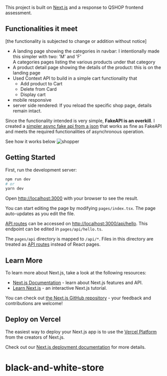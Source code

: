 This project is built on [Next.js](https://nextjs.org/) and a response to QSHOP frontend assessment.

## Functionalities it meet 
[the functionality is subjected to change or addition without notice]
-  A landing page showing the categories in navbar: I intentionally made this simpler with two: 'M' and 'F'<br>
   A categories pages listing the various products under that category
- A product detail page showing the details of the product: this is on the landing page
- Used Context API to build in a simple cart functionality that 
  - Add product to Cart
  - Delete from Card
  - Display cart
 - mobile responsive
 - server side rendered: If you reload the specific shop page, details remain intact.

Since the functionality intended is very simple, **FakeAPI is an overkill**. I created a [simpler async fake api from a json](https://github.com/kelvinsekx/black-and-white-store/blob/main/utils/util.ts) that works as fine as FakeAPI and meets the required functionalities of asynchronous operation.

See how it works below
![shopper](https://user-images.githubusercontent.com/51183064/184626123-41371c79-8042-41fb-bad6-b828e643aa10.gif)


## Getting Started

First, run the development server:

```bash
npm run dev
# or
yarn dev
```

Open [http://localhost:3000](http://localhost:3000) with your browser to see the result.

You can start editing the page by modifying `pages/index.tsx`. The page auto-updates as you edit the file.

[API routes](https://nextjs.org/docs/api-routes/introduction) can be accessed on [http://localhost:3000/api/hello](http://localhost:3000/api/hello). This endpoint can be edited in `pages/api/hello.ts`.

The `pages/api` directory is mapped to `/api/*`. Files in this directory are treated as [API routes](https://nextjs.org/docs/api-routes/introduction) instead of React pages.

## Learn More

To learn more about Next.js, take a look at the following resources:

- [Next.js Documentation](https://nextjs.org/docs) - learn about Next.js features and API.
- [Learn Next.js](https://nextjs.org/learn) - an interactive Next.js tutorial.

You can check out [the Next.js GitHub repository](https://github.com/vercel/next.js/) - your feedback and contributions are welcome!

## Deploy on Vercel

The easiest way to deploy your Next.js app is to use the [Vercel Platform](https://vercel.com/new?utm_medium=default-template&filter=next.js&utm_source=create-next-app&utm_campaign=create-next-app-readme) from the creators of Next.js.

Check out our [Next.js deployment documentation](https://nextjs.org/docs/deployment) for more details.
# black-and-white-store
